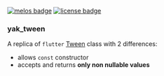 
[![melos badge][]][melos]
[![license badge][]][license]

### yak_tween

A replica of `flutter` [Tween](https://api.flutter.dev/flutter/animation/Tween-class.html) class with 2 differences:
- allows `const` constructor
- accepts and returns **only non nullable values**



[melos badge]: https://img.shields.io/badge/maintained%20with-melos-f700ff.svg
[melos]: https://github.com/invertase/melos
[license]: https://opensource.org/licenses/MIT
[license badge]: https://img.shields.io/badge/license-MIT-blue.svg

